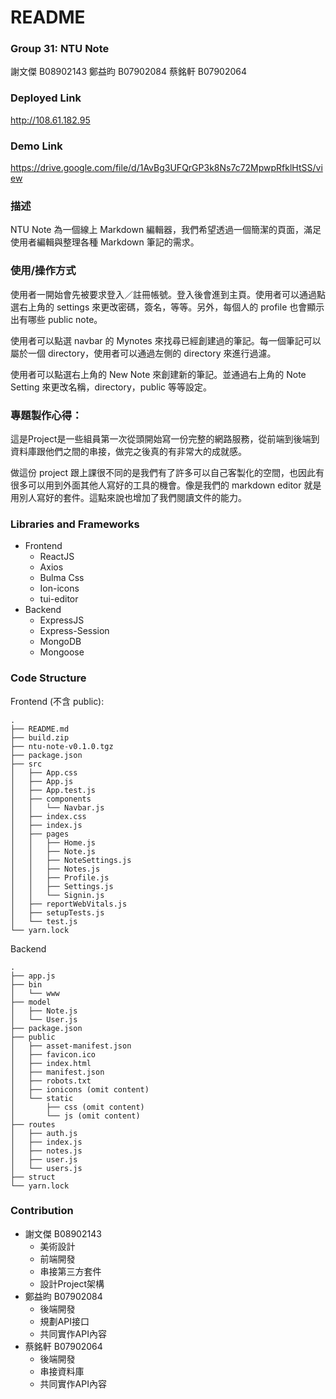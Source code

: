 # README

### Group 31: NTU Note
謝文傑 B08902143
鄭益昀 B07902084
蔡銘軒 B07902064


### Deployed Link

http://108.61.182.95

### Demo Link

https://drive.google.com/file/d/1AvBg3UFQrGP3k8Ns7c72MpwpRfklHtSS/view

### 描述

NTU Note 為一個線上 Markdown 編輯器，我們希望透過一個簡潔的頁面，滿足使用者編輯與整理各種 Markdown 筆記的需求。

### 使用/操作方式

使用者一開始會先被要求登入／註冊帳號。登入後會進到主頁。使用者可以通過點選右上角的 settings 來更改密碼，簽名，等等。另外，每個人的 profile 也會顯示出有哪些 public note。

使用者可以點選 navbar 的 Mynotes 來找尋已經創建過的筆記。每一個筆記可以屬於一個 directory，使用者可以通過左側的 directory 來進行過濾。

使用者可以點選右上角的 New Note 來創建新的筆記。並通過右上角的 Note Setting 來更改名稱，directory，public 等等設定。

### 專題製作心得：

這是Project是一些組員第一次從頭開始寫一份完整的網路服務，從前端到後端到資料庫跟他們之間的串接，做完之後真的有非常大的成就感。

做這份 project 跟上課很不同的是我們有了許多可以自己客製化的空間，也因此有很多可以用到外面其他人寫好的工具的機會。像是我們的 markdown editor 就是用別人寫好的套件。這點來說也增加了我們閱讀文件的能力。

### Libraries and Frameworks
* Frontend
    * ReactJS
    * Axios
    * Bulma Css
    * Ion-icons
    * tui-editor
* Backend
    * ExpressJS
    * Express-Session
    * MongoDB
    * Mongoose


### Code Structure

Frontend (不含 public):
```
.
├── README.md
├── build.zip
├── ntu-note-v0.1.0.tgz
├── package.json
├── src
│   ├── App.css
│   ├── App.js
│   ├── App.test.js
│   ├── components
│   │   └── Navbar.js
│   ├── index.css
│   ├── index.js
│   ├── pages
│   │   ├── Home.js
│   │   ├── Note.js
│   │   ├── NoteSettings.js
│   │   ├── Notes.js
│   │   ├── Profile.js
│   │   ├── Settings.js
│   │   └── Signin.js
│   ├── reportWebVitals.js
│   ├── setupTests.js
│   └── test.js
└── yarn.lock
```

Backend
```
.
├── app.js
├── bin
│   └── www
├── model
│   ├── Note.js
│   └── User.js
├── package.json
├── public
│   ├── asset-manifest.json
│   ├── favicon.ico
│   ├── index.html
│   ├── manifest.json
│   ├── robots.txt
│   ├── ionicons (omit content)
│   └── static
│       ├── css (omit content)
│       └── js (omit content)
├── routes
│   ├── auth.js
│   ├── index.js
│   ├── notes.js
│   ├── user.js
│   └── users.js
├── struct
└── yarn.lock
```


### Contribution

* 謝文傑 B08902143
    * 美術設計
    * 前端開發
    * 串接第三方套件
    * 設計Project架構
* 鄭益昀 B07902084
    * 後端開發
    * 規劃API接口
    * 共同實作API內容
* 蔡銘軒 B07902064
    * 後端開發
    * 串接資料庫
    * 共同實作API內容